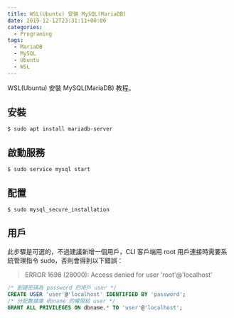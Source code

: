 ```yaml
---
title: WSL(Ubuntu) 安裝 MySQL(MariaDB)
date: 2019-12-12T23:31:11+00:00
categories:
  - Programing
tags:
  - MariaDB
  - MySQL
  - Ubuntu
  - WSL
---
```


WSL(Ubuntu) 安裝 MySQL(MariaDB) 教程。

<!--more-->

## 安裝

```shell
$ sudo apt install mariadb-server
```

## 啟動服務

```shell
$ sudo service mysql start
```

## 配置

```shell
$ sudo mysql_secure_installation
```

## 用戶

此步驟是可選的，不過建議新增一個用戶，CLI 客戶端用 root 用戶連接時需要系統管理指令 sudo，否則會得到以下錯誤：

> ERROR 1698 (28000): Access denied for user 'root'@'localhost'

```sql
/* 創建密碼為 password 的用戶 user */
CREATE USER 'user'@'localhost' IDENTIFIED BY 'password';
/* 分配數據庫 dbname 的權限給 user */
GRANT ALL PRIVILEGES ON dbname.* TO 'user'@'localhost';
```
